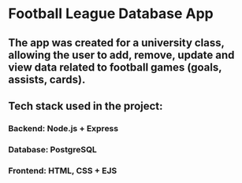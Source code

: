 # Football League Database App

## The app was created for a university class, allowing the user to add, remove, update and view data related to football games (goals, assists, cards).

## Tech stack used in the project:

### Backend: **Node.js + Express**
### Database: **PostgreSQL**
### Frontend: **HTML, CSS + EJS**
